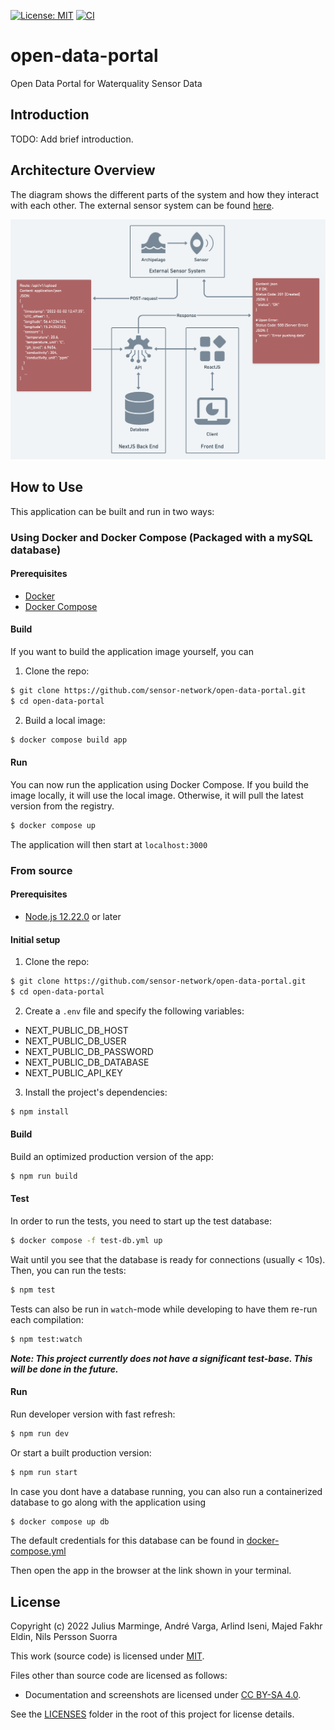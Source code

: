[![License: MIT](https://img.shields.io/badge/License-MIT-yellow.svg)](https://opensource.org/licenses/MIT)
[![CI](https://github.com/sensor-network/open-data-portal/actions/workflows/integrate.yml/badge.svg)](https://github.com/sensor-network/open-data-portal/actions/workflows/integrate.yml)

# open-data-portal

Open Data Portal for Waterquality Sensor Data

## Introduction

TODO: Add brief introduction.

## Architecture Overview
The diagram shows the different parts of the system and how they interact with each other. The external sensor system can be found [here](https://github.com/sensor-network/sensor-collector).

![Architecture Overview Diagram](docs/architecture.png)

## How to Use
This application can be built and run in two ways:

### Using Docker and Docker Compose (Packaged with a mySQL database)
#### Prerequisites
- [Docker](https://docker.com)
- [Docker Compose](https://docs.docker.com/compose/)

#### Build
If you want to build the application image yourself, you can

1. Clone the repo: 
```bash
$ git clone https://github.com/sensor-network/open-data-portal.git
$ cd open-data-portal
```
2. Build a local image: 
```bash
$ docker compose build app 
```

#### Run
You can now run the application using Docker Compose.
If you build the image locally, it will use the local image. Otherwise, it will pull the latest version from the registry.

```bash
$ docker compose up
```

The application will then start at `localhost:3000`

### From source
#### Prerequisites

- [Node.js 12.22.0](https://nodejs.org/en/) or later

#### Initial setup

1. Clone the repo:
```bash
$ git clone https://github.com/sensor-network/open-data-portal.git
$ cd open-data-portal
```
2. Create a `.env` file and specify the following variables:
- NEXT_PUBLIC_DB_HOST
- NEXT_PUBLIC_DB_USER
- NEXT_PUBLIC_DB_PASSWORD
- NEXT_PUBLIC_DB_DATABASE
- NEXT_PUBLIC_API_KEY

3. Install the project's dependencies:
```bash
$ npm install
```

#### Build

Build an optimized production version of the app:
```bash
$ npm run build
```

#### Test

In order to run the tests, you need to start up the test database:
```bash
$ docker compose -f test-db.yml up
```

Wait until you see that the database is ready for connections (usually < 10s). Then, you can run the tests:
```bash
$ npm test
````
Tests can also be run in `watch`-mode while developing to have them re-run each compilation:
````bash
$ npm test:watch
````

***Note: This project currently does not have a significant test-base. This will be done in the future.***


#### Run

Run developer version with fast refresh:
```bash
$ npm run dev
```

Or start a built production version:
```bash
$ npm run start
```

In case you dont have a database running, you can also run a containerized database to go along with the application using 
```bash
$ docker compose up db
```
The default credentials for this database can be found in [docker-compose.yml](./docker-compose.yml)

Then open the app in the browser at the link shown in your terminal.


## License

Copyright (c) 2022 Julius Marminge, André Varga, Arlind Iseni, Majed Fakhr Eldin, Nils Persson Suorra

This work (source code) is licensed under [MIT](./LICENSES/MIT.txt).

Files other than source code are licensed as follows:

- Documentation and screenshots are licensed under [CC BY-SA 4.0](./LICENSES/CC-BY-SA-4.0.txt).

See the [LICENSES](./LICENSES/) folder in the root of this project for license details.
